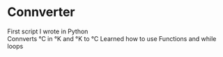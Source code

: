 # Connverter
First script I wrote in Python  
Connverts °C in °K and °K to °C
Learned how to use Functions and while loops

